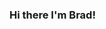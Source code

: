 ### Hi there I'm Brad!

<!--
**bradgauvin/bradgauvin** is a ✨ _special_ ✨ repository because its `README.md` (this file) appears on your GitHub profile.

I'm a a financial analyst for the Air Force.

- 🔭 I’m currently working on stepping up my skills in SQL, Python and general data science.  Checkup my Github repositories for more information. 
- 🌱 I’m currently learning SQL and Python.
- 💬 Ask me about ...
- 📫 How to reach me: https://www.linkedin.com/in/bradleygauvin/
- ⚡ Fun fact: I enjoy learning.
-->
